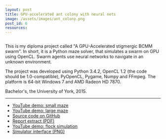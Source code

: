```yaml
---
layout: post
title: GPU-accelerated ant colony with neural nets
image: /assets/images/ant_colony.png
post_id: 6
resources:
---
```

<p><img data-src="/assets/images/ant_colony.png" class="lazyload"></p>

<p>This is my diploma project called "A GPU-Accelerated stigmergic BCMM swarm". In short, it is a Python maze solver, that simulates a swarm on GPU using OpenCL. Swarm agents use neural networks to navigate in an unknown environment.</p>

<p>The project was developed using Python 3.4.2, OpenCL 1.2 (the code should be 1.0-compatible), PyOpenCL, Pygame, Numpy and FFmpeg. The platform is 64-bit Windows 7 and AMD Radeon HD 7870. </p>
<p>Bachelor's, the University of York, 2015.</p>
<hr>
<ul>
<li><u><a href="https://www.youtube.com/watch?v=HpRFR8ApPjU" target="blank">YouTube demo: small maze</a></u></li>
<li><u><a href="https://www.youtube.com/watch?v=5vmqxHJ6SdQ" target="blank">YouTube demo: large maze</a></u></li>
<li><u><a href="https://github.com/naummo/swarm_maze_opencl_solver" target="blank">Source code on GitHub</a></u></li>
<li><u><a href="https://github.com/naummo/swarm_maze_opencl_solver/raw/master/Report_extract.pdf" target="blank">Report extract (PDF)</a></u></li>
<li><u><a href="https://youtu.be/8_j-whYLgbw" target="blank">YouTube demo: flock simulation</a></u></li>
<li><u><a href="https://github.com/naummo/swarm_maze_opencl_solver/blob/master/demo.png?raw=true" target="blank">Simulator interface (PNG)</a></u></li>
</ul>